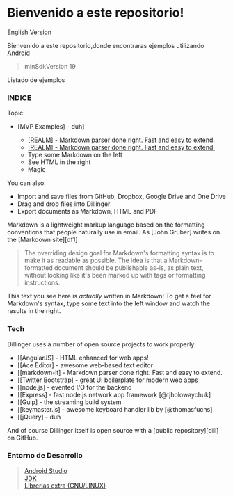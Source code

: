 # Bienvenido a este repositorio! 
[English Version](https://github.com/David-Hackro/ExamplesAndroid/blob/master/README.md)

Bienvenido a este repositorio,donde encontraras ejemplos utilizando [Android](https://www.android.com/intl/es-419_mx/)

> minSdkVersion 19
 

Listado de ejemplos

### INDICE
Topic:

* [MVP Examples] - duh]
    * [[REALM] - Markdown parser done right. Fast and easy to extend.](https://github.com/David-Hackro/ExamplesAndroid/tree/master/Asynctask)
    * [[REALM] - Markdown parser done right. Fast and easy to extend.](https://github.com/David-Hackro/ExamplesAndroid/tree/master/Asynctask)



  - Type some Markdown on the left
  - See HTML in the right
  - Magic

You can also:
  - Import and save files from GitHub, Dropbox, Google Drive and One Drive
  - Drag and drop files into Dillinger
  - Export documents as Markdown, HTML and PDF

Markdown is a lightweight markup language based on the formatting conventions that people naturally use in email.  As [John Gruber] writes on the [Markdown site][df1]

> The overriding design goal for Markdown's
> formatting syntax is to make it as readable
> as possible. The idea is that a
> Markdown-formatted document should be
> publishable as-is, as plain text, without
> looking like it's been marked up with tags
> or formatting instructions.

This text you see here is *actually* written in Markdown! To get a feel for Markdown's syntax, type some text into the left window and watch the results in the right.

### Tech

Dillinger uses a number of open source projects to work properly:

* [[AngularJS] - HTML enhanced for web apps!
* [[Ace Editor] - awesome web-based text editor
* [[markdown-it] - Markdown parser done right. Fast and easy to extend.
* [[Twitter Bootstrap] - great UI boilerplate for modern web apps
* [[node.js] - evented I/O for the backend
* [[Express] - fast node.js network app framework [@tjholowaychuk]
* [[Gulp] - the streaming build system
* [[keymaster.js] - awesome keyboard handler lib by [@thomasfuchs]
* [[jQuery] - duh

And of course Dillinger itself is open source with a [public repository][dill]
 on GitHub.

### Entorno de Desarrollo


> [Android Studio](https://developer.android.com/studio/index.html?hl=es-419)       
> [JDK](http://www.oracle.com/technetwork/java/javase/downloads/jdk8-downloads-2133151.html?ssSourceSiteId=otnes)    
> [Librerias extra (GNU/LINUX)](https://developer.android.com/studio/install.html)


